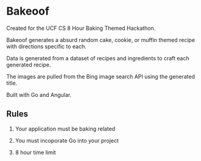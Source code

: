 # Bakeoof

Created for the UCF CS 8 Hour Baking Themed Hackathon.

Bakeoof generates a absurd random cake, cookie, or muffin themed recipe with directions specific to each.

Data is generated from a dataset of recipes and ingredients to craft each generated recipe.

The images are pulled from the Bing image search API using the generated title.

Built with Go and Angular.

## Rules

1. Your application must be baking related

2. You must incoporate Go into your project

3. 8 hour time limit
